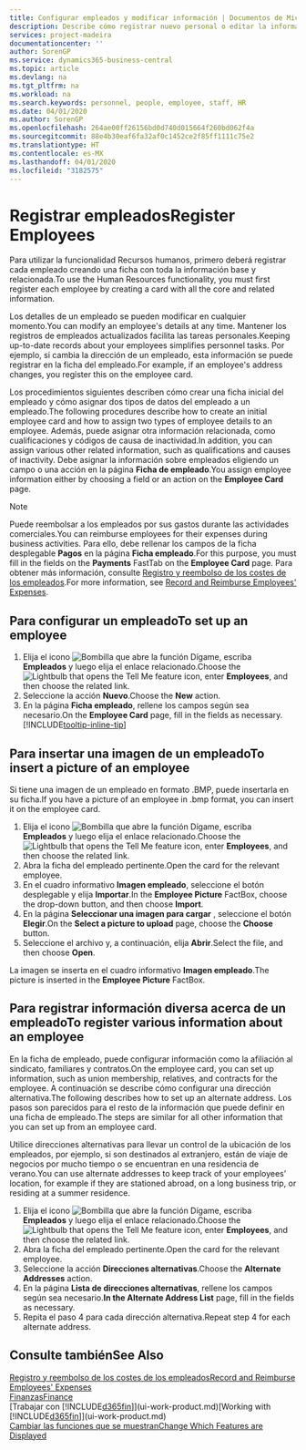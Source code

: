 ```yaml
---
title: Configurar empleados y modificar información | Documentos de Microsoft
description: Describe cómo registrar nuevo personal o editar la información del personal existente.
services: project-madeira
documentationcenter: ''
author: SorenGP
ms.service: dynamics365-business-central
ms.topic: article
ms.devlang: na
ms.tgt_pltfrm: na
ms.workload: na
ms.search.keywords: personnel, people, employee, staff, HR
ms.date: 04/01/2020
ms.author: SorenGP
ms.openlocfilehash: 264ae00ff26156bd0d740d015664f260bd062f4a
ms.sourcegitcommit: 88e4b30eaf6fa32af0c1452ce2f85ff1111c75e2
ms.translationtype: HT
ms.contentlocale: es-MX
ms.lasthandoff: 04/01/2020
ms.locfileid: "3182575"
---
```

# <a name="register-employees"></a><span data-ttu-id="e1640-103">Registrar empleados</span><span class="sxs-lookup"><span data-stu-id="e1640-103">Register Employees</span></span>
<span data-ttu-id="e1640-104">Para utilizar la funcionalidad Recursos humanos, primero deberá registrar cada empleado creando una ficha con toda la información base y relacionada.</span><span class="sxs-lookup"><span data-stu-id="e1640-104">To use the Human Resources functionality, you must first register each employee by creating a card with all the core and related information.</span></span>

<span data-ttu-id="e1640-105">Los detalles de un empleado se pueden modificar en cualquier momento.</span><span class="sxs-lookup"><span data-stu-id="e1640-105">You can modify an employee's details at any time.</span></span> <span data-ttu-id="e1640-106">Mantener los registros de empleados actualizados facilita las tareas personales.</span><span class="sxs-lookup"><span data-stu-id="e1640-106">Keeping up-to-date records about your employees simplifies personnel tasks.</span></span> <span data-ttu-id="e1640-107">Por ejemplo, si cambia la dirección de un empleado, esta información se puede registrar en la ficha del empleado.</span><span class="sxs-lookup"><span data-stu-id="e1640-107">For example, if an employee's address changes, you register this on the employee card.</span></span>

<span data-ttu-id="e1640-108">Los procedimientos siguientes describen cómo crear una ficha inicial del empleado y cómo asignar dos tipos de datos del empleado a un empleado.</span><span class="sxs-lookup"><span data-stu-id="e1640-108">The following procedures describe how to create an initial employee card and how to assign two types of employee details to an employee.</span></span> <span data-ttu-id="e1640-109">Además, puede asignar otra información relacionada, como cualificaciones y códigos de causa de inactividad.</span><span class="sxs-lookup"><span data-stu-id="e1640-109">In addition, you can assign various other related information, such as qualifications and causes of inactivity.</span></span> <span data-ttu-id="e1640-110">Debe asignar la información sobre empleados eligiendo un campo o una acción en la página **Ficha de empleado**.</span><span class="sxs-lookup"><span data-stu-id="e1640-110">You assign employee information either by choosing a field or an action on the **Employee Card** page.</span></span>

> [!NOTE]  
> <span data-ttu-id="e1640-111">Puede reembolsar a los empleados por sus gastos durante las actividades comerciales.</span><span class="sxs-lookup"><span data-stu-id="e1640-111">You can reimburse employees for their expenses during business activities.</span></span> <span data-ttu-id="e1640-112">Para ello, debe rellenar los campos de la ficha desplegable **Pagos** en la página **Ficha empleado**.</span><span class="sxs-lookup"><span data-stu-id="e1640-112">For this purpose, you must fill in the fields on the **Payments** FastTab on the **Employee Card** page.</span></span> <span data-ttu-id="e1640-113">Para obtener más información, consulte [Registro y reembolso de los costes de los empleados](finance-how-record-reimburse-employee-expenses.md).</span><span class="sxs-lookup"><span data-stu-id="e1640-113">For more information, see [Record and Reimburse Employees' Expenses](finance-how-record-reimburse-employee-expenses.md).</span></span>

## <a name="to-set-up-an-employee"></a><span data-ttu-id="e1640-114">Para configurar un empleado</span><span class="sxs-lookup"><span data-stu-id="e1640-114">To set up an employee</span></span>
1. <span data-ttu-id="e1640-115">Elija el icono ![Bombilla que abre la función Dígame](media/ui-search/search_small.png "Dígame qué desea hacer"), escriba **Empleados** y luego elija el enlace relacionado.</span><span class="sxs-lookup"><span data-stu-id="e1640-115">Choose the ![Lightbulb that opens the Tell Me feature](media/ui-search/search_small.png "Tell me what you want to do") icon, enter **Employees**, and then choose the related link.</span></span>
2. <span data-ttu-id="e1640-116">Seleccione la acción **Nuevo**.</span><span class="sxs-lookup"><span data-stu-id="e1640-116">Choose the **New** action.</span></span>
3. <span data-ttu-id="e1640-117">En la página **Ficha empleado**, rellene los campos según sea necesario.</span><span class="sxs-lookup"><span data-stu-id="e1640-117">On the **Employee Card** page, fill in the fields as necessary.</span></span> [!INCLUDE[tooltip-inline-tip](includes/tooltip-inline-tip_md.md)]

## <a name="to-insert-a-picture-of-an-employee"></a><span data-ttu-id="e1640-118">Para insertar una imagen de un empleado</span><span class="sxs-lookup"><span data-stu-id="e1640-118">To insert a picture of an employee</span></span>
<span data-ttu-id="e1640-119">Si tiene una imagen de un empleado en formato .BMP, puede insertarla en su ficha.</span><span class="sxs-lookup"><span data-stu-id="e1640-119">If you have a picture of an employee in .bmp format, you can insert it on the employee card.</span></span>

1. <span data-ttu-id="e1640-120">Elija el icono ![Bombilla que abre la función Dígame](media/ui-search/search_small.png "Dígame qué desea hacer"), escriba **Empleados** y luego elija el enlace relacionado.</span><span class="sxs-lookup"><span data-stu-id="e1640-120">Choose the ![Lightbulb that opens the Tell Me feature](media/ui-search/search_small.png "Tell me what you want to do") icon, enter **Employees**, and then choose the related link.</span></span>
2. <span data-ttu-id="e1640-121">Abra la ficha del empleado pertinente.</span><span class="sxs-lookup"><span data-stu-id="e1640-121">Open the card for the relevant employee.</span></span>
3. <span data-ttu-id="e1640-122">En el cuadro informativo **Imagen empleado**, seleccione el botón desplegable y elija **Importar**.</span><span class="sxs-lookup"><span data-stu-id="e1640-122">In the **Employee Picture** FactBox, choose the drop-down button, and then choose **Import**.</span></span>
4. <span data-ttu-id="e1640-123">En la página **Seleccionar una imagen para cargar** , seleccione el botón **Elegir**.</span><span class="sxs-lookup"><span data-stu-id="e1640-123">On the **Select a picture to upload** page, choose the **Choose** button.</span></span>
5. <span data-ttu-id="e1640-124">Seleccione el archivo y, a continuación, elija **Abrir**.</span><span class="sxs-lookup"><span data-stu-id="e1640-124">Select the file, and then choose **Open**.</span></span>

<span data-ttu-id="e1640-125">La imagen se inserta en el cuadro informativo **Imagen empleado**.</span><span class="sxs-lookup"><span data-stu-id="e1640-125">The picture is inserted in the **Employee Picture** FactBox.</span></span>

## <a name="to-register-various-information-about-an-employee"></a><span data-ttu-id="e1640-126">Para registrar información diversa acerca de un empleado</span><span class="sxs-lookup"><span data-stu-id="e1640-126">To register various information about an employee</span></span>
<span data-ttu-id="e1640-127">En la ficha de empleado, puede configurar información como la afiliación al sindicato, familiares y contratos.</span><span class="sxs-lookup"><span data-stu-id="e1640-127">On the employee card, you can set up information, such as union membership, relatives, and contracts for the employee.</span></span> <span data-ttu-id="e1640-128">A continuación se describe cómo configurar una dirección alternativa.</span><span class="sxs-lookup"><span data-stu-id="e1640-128">The following describes how to set up an alternate address.</span></span> <span data-ttu-id="e1640-129">Los pasos son parecidos para el resto de la información que puede definir en una ficha de empleado.</span><span class="sxs-lookup"><span data-stu-id="e1640-129">The steps are similar for all other information that you can set up from an employee card.</span></span>

<span data-ttu-id="e1640-130">Utilice direcciones alternativas para llevar un control de la ubicación de los empleados, por ejemplo, si son destinados al extranjero, están de viaje de negocios por mucho tiempo o se encuentran en una residencia de verano.</span><span class="sxs-lookup"><span data-stu-id="e1640-130">You can use alternate addresses to keep track of your employees’ location, for example if they are stationed abroad, on a long business trip, or residing at a summer residence.</span></span>

1. <span data-ttu-id="e1640-131">Elija el icono ![Bombilla que abre la función Dígame](media/ui-search/search_small.png "Dígame qué desea hacer"), escriba **Empleados** y luego elija el enlace relacionado.</span><span class="sxs-lookup"><span data-stu-id="e1640-131">Choose the ![Lightbulb that opens the Tell Me feature](media/ui-search/search_small.png "Tell me what you want to do") icon, enter **Employees**, and then choose the related link.</span></span>
2. <span data-ttu-id="e1640-132">Abra la ficha del empleado pertinente.</span><span class="sxs-lookup"><span data-stu-id="e1640-132">Open the card for the relevant employee.</span></span>
3. <span data-ttu-id="e1640-133">Seleccione la acción **Direcciones alternativas**.</span><span class="sxs-lookup"><span data-stu-id="e1640-133">Choose the **Alternate Addresses** action.</span></span>
4. <span data-ttu-id="e1640-134">En la página **Lista de direcciones alternativas**, rellene los campos según sea necesario.</span><span class="sxs-lookup"><span data-stu-id="e1640-134">**In the Alternate Address List** page, fill in the fields as necessary.</span></span>
5. <span data-ttu-id="e1640-135">Repita el paso 4 para cada dirección alternativa.</span><span class="sxs-lookup"><span data-stu-id="e1640-135">Repeat step 4 for each alternate address.</span></span>

## <a name="see-also"></a><span data-ttu-id="e1640-136">Consulte también</span><span class="sxs-lookup"><span data-stu-id="e1640-136">See Also</span></span>
[<span data-ttu-id="e1640-137">Registro y reembolso de los costes de los empleados</span><span class="sxs-lookup"><span data-stu-id="e1640-137">Record and Reimburse Employees' Expenses</span></span>](finance-how-record-reimburse-employee-expenses.md)  
[<span data-ttu-id="e1640-138">Finanzas</span><span class="sxs-lookup"><span data-stu-id="e1640-138">Finance</span></span>](finance.md)  
<span data-ttu-id="e1640-139">[Trabajar con [!INCLUDE[d365fin](includes/d365fin_md.md)]](ui-work-product.md)</span><span class="sxs-lookup"><span data-stu-id="e1640-139">[Working with [!INCLUDE[d365fin](includes/d365fin_md.md)]](ui-work-product.md)</span></span>  
[<span data-ttu-id="e1640-140">Cambiar las funciones que se muestran</span><span class="sxs-lookup"><span data-stu-id="e1640-140">Change Which Features are Displayed</span></span>](ui-experiences.md)
